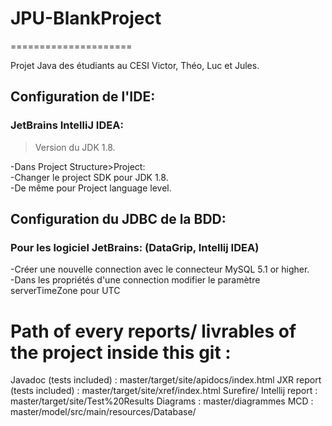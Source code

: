 # JPU-BlankProject
=====================

Projet Java des étudiants au CESI Victor, Théo, Luc et Jules.

## Configuration de l'IDE:  
### JetBrains IntelliJ IDEA:  
 >Version du JDK 1.8.
 
 -Dans Project Structure>Project:  
 -Changer le project SDK pour JDK 1.8.  
 -De même pour Project language level.

## Configuration du JDBC de la BDD:  
### Pour les logiciel JetBrains: (DataGrip, Intellij IDEA)  
  -Créer une nouvelle connection avec le connecteur MySQL 5.1 or higher.  
  -Dans les propriétés d'une connection modifier le paramètre serverTimeZone pour UTC  
  
# Path of every reports/ livrables of the project inside this git :
Javadoc (tests included) : master/target/site/apidocs/index.html
JXR report (tests included) : master/target/site/xref/index.html
Surefire/ Intellij report : master/target/site/Test%20Results
Diagrams : master/diagrammes
MCD : master/model/src/main/resources/Database/
